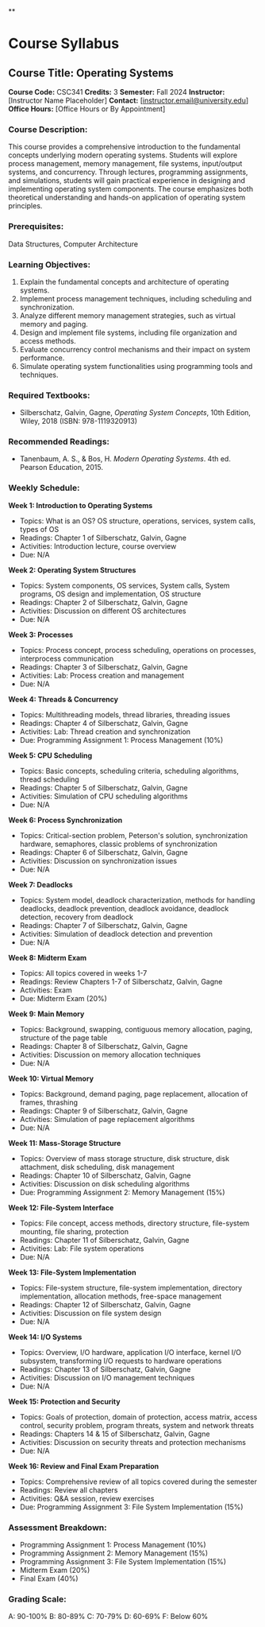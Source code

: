 **
# Course Syllabus
## Course Title: Operating Systems
**Course Code:** CSC341
**Credits:** 3
**Semester:** Fall 2024
**Instructor:** [Instructor Name Placeholder]
**Contact:** [instructor.email@university.edu]
**Office Hours:** [Office Hours or By Appointment]

### Course Description:
This course provides a comprehensive introduction to the fundamental concepts underlying modern operating systems. Students will explore process management, memory management, file systems, input/output systems, and concurrency. Through lectures, programming assignments, and simulations, students will gain practical experience in designing and implementing operating system components. The course emphasizes both theoretical understanding and hands-on application of operating system principles.

### Prerequisites:
Data Structures, Computer Architecture

### Learning Objectives:
1.  Explain the fundamental concepts and architecture of operating systems.
2.  Implement process management techniques, including scheduling and synchronization.
3.  Analyze different memory management strategies, such as virtual memory and paging.
4.  Design and implement file systems, including file organization and access methods.
5.  Evaluate concurrency control mechanisms and their impact on system performance.
6.  Simulate operating system functionalities using programming tools and techniques.

### Required Textbooks:
- Silberschatz, Galvin, Gagne, *Operating System Concepts*, 10th Edition, Wiley, 2018 (ISBN: 978-1119320913)

### Recommended Readings:
- Tanenbaum, A. S., & Bos, H. *Modern Operating Systems*. 4th ed. Pearson Education, 2015.

### Weekly Schedule:
**Week 1: Introduction to Operating Systems**
- Topics: What is an OS? OS structure, operations, services, system calls, types of OS
- Readings: Chapter 1 of Silberschatz, Galvin, Gagne
- Activities: Introduction lecture, course overview
- Due: N/A

**Week 2: Operating System Structures**
- Topics: System components, OS services, System calls, System programs, OS design and implementation, OS structure
- Readings: Chapter 2 of Silberschatz, Galvin, Gagne
- Activities: Discussion on different OS architectures
- Due: N/A

**Week 3: Processes**
- Topics: Process concept, process scheduling, operations on processes, interprocess communication
- Readings: Chapter 3 of Silberschatz, Galvin, Gagne
- Activities: Lab: Process creation and management
- Due: N/A

**Week 4: Threads & Concurrency**
- Topics: Multithreading models, thread libraries, threading issues
- Readings: Chapter 4 of Silberschatz, Galvin, Gagne
- Activities: Lab: Thread creation and synchronization
- Due: Programming Assignment 1: Process Management (10%)

**Week 5: CPU Scheduling**
- Topics: Basic concepts, scheduling criteria, scheduling algorithms, thread scheduling
- Readings: Chapter 5 of Silberschatz, Galvin, Gagne
- Activities: Simulation of CPU scheduling algorithms
- Due: N/A

**Week 6: Process Synchronization**
- Topics: Critical-section problem, Peterson's solution, synchronization hardware, semaphores, classic problems of synchronization
- Readings: Chapter 6 of Silberschatz, Galvin, Gagne
- Activities: Discussion on synchronization issues
- Due: N/A

**Week 7: Deadlocks**
- Topics: System model, deadlock characterization, methods for handling deadlocks, deadlock prevention, deadlock avoidance, deadlock detection, recovery from deadlock
- Readings: Chapter 7 of Silberschatz, Galvin, Gagne
- Activities: Simulation of deadlock detection and prevention
- Due: N/A

**Week 8: Midterm Exam**
- Topics: All topics covered in weeks 1-7
- Readings: Review Chapters 1-7 of Silberschatz, Galvin, Gagne
- Activities: Exam
- Due: Midterm Exam (20%)

**Week 9: Main Memory**
- Topics: Background, swapping, contiguous memory allocation, paging, structure of the page table
- Readings: Chapter 8 of Silberschatz, Galvin, Gagne
- Activities: Discussion on memory allocation techniques
- Due: N/A

**Week 10: Virtual Memory**
- Topics: Background, demand paging, page replacement, allocation of frames, thrashing
- Readings: Chapter 9 of Silberschatz, Galvin, Gagne
- Activities: Simulation of page replacement algorithms
- Due: N/A

**Week 11: Mass-Storage Structure**
- Topics: Overview of mass storage structure, disk structure, disk attachment, disk scheduling, disk management
- Readings: Chapter 10 of Silberschatz, Galvin, Gagne
- Activities: Discussion on disk scheduling algorithms
- Due: Programming Assignment 2: Memory Management (15%)

**Week 12: File-System Interface**
- Topics: File concept, access methods, directory structure, file-system mounting, file sharing, protection
- Readings: Chapter 11 of Silberschatz, Galvin, Gagne
- Activities: Lab: File system operations
- Due: N/A

**Week 13: File-System Implementation**
- Topics: File-system structure, file-system implementation, directory implementation, allocation methods, free-space management
- Readings: Chapter 12 of Silberschatz, Galvin, Gagne
- Activities: Discussion on file system design
- Due: N/A

**Week 14: I/O Systems**
- Topics: Overview, I/O hardware, application I/O interface, kernel I/O subsystem, transforming I/O requests to hardware operations
- Readings: Chapter 13 of Silberschatz, Galvin, Gagne
- Activities: Discussion on I/O management techniques
- Due: N/A

**Week 15: Protection and Security**
- Topics: Goals of protection, domain of protection, access matrix, access control, security problem, program threats, system and network threats
- Readings: Chapters 14 & 15 of Silberschatz, Galvin, Gagne
- Activities: Discussion on security threats and protection mechanisms
- Due: N/A

**Week 16: Review and Final Exam Preparation**
- Topics: Comprehensive review of all topics covered during the semester
- Readings: Review all chapters
- Activities: Q&A session, review exercises
- Due: Programming Assignment 3: File System Implementation (15%)

### Assessment Breakdown:
*   Programming Assignment 1: Process Management (10%)
*   Programming Assignment 2: Memory Management (15%)
*   Programming Assignment 3: File System Implementation (15%)
*   Midterm Exam (20%)
*   Final Exam (40%)

### Grading Scale:
A: 90-100%
B: 80-89%
C: 70-79%
D: 60-69%
F: Below 60%